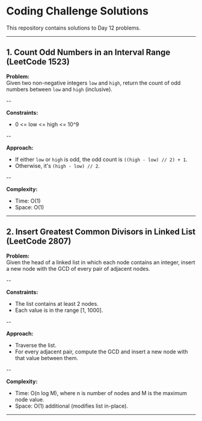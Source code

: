 # Coding Challenge Solutions

This repository contains solutions to Day 12 problems.

---

## 1. Count Odd Numbers in an Interval Range (LeetCode 1523)

**Problem:**  
Given two non-negative integers `low` and `high`, return the count of odd numbers between `low` and `high` (inclusive).

--

**Constraints:**  
- 0 <= low <= high <= 10^9

--

**Approach:**  
- If either `low` or `high` is odd, the odd count is `((high - low) // 2) + 1`.
- Otherwise, it's `(high - low) // 2`.

--

**Complexity:**  
- Time: O(1)
- Space: O(1)

---

## 2. Insert Greatest Common Divisors in Linked List (LeetCode 2807)

**Problem:**  
Given the head of a linked list in which each node contains an integer, insert a new node with the GCD of every pair of adjacent nodes.

--

**Constraints:**  
- The list contains at least 2 nodes.
- Each value is in the range [1, 1000].

--

**Approach:**  
- Traverse the list.
- For every adjacent pair, compute the GCD and insert a new node with that value between them.

--

**Complexity:**  
- Time: O(n log M), where n is number of nodes and M is the maximum node value.
- Space: O(1) additional (modifies list in-place).

---